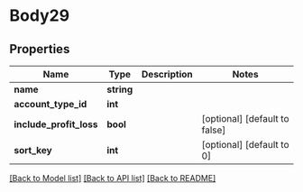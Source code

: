 # Body29

## Properties
Name | Type | Description | Notes
------------ | ------------- | ------------- | -------------
**name** | **string** |  | 
**account_type_id** | **int** |  | 
**include_profit_loss** | **bool** |  | [optional] [default to false]
**sort_key** | **int** |  | [optional] [default to 0]

[[Back to Model list]](../../README.md#documentation-for-models) [[Back to API list]](../../README.md#documentation-for-api-endpoints) [[Back to README]](../../README.md)

